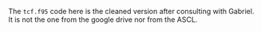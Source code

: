 The `tcf.f95` code here is the cleaned version after consulting with Gabriel. It is not the one from the google drive nor from the ASCL.
